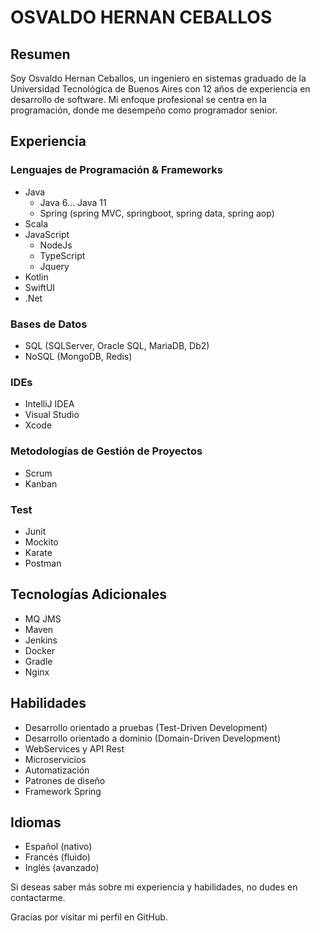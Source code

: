 # OSVALDO HERNAN CEBALLOS

## Resumen

Soy Osvaldo Hernan Ceballos, un ingeniero en sistemas graduado de la Universidad Tecnológica de Buenos Aires con 12 años de experiencia en desarrollo de software. Mi enfoque profesional se centra en la programación, donde me desempeño como programador senior.

## Experiencia

### Lenguajes de Programación & Frameworks

- Java
  - Java 6... Java 11
  - Spring (spring MVC, springboot, spring data, spring aop)
- Scala
- JavaScript
  - NodeJs
  - TypeScript
  - Jquery
- Kotlin
- SwiftUI
- .Net

### Bases de Datos

- SQL (SQLServer, Oracle SQL, MariaDB, Db2)
- NoSQL (MongoDB, Redis)

### IDEs

- IntelliJ IDEA
- Visual Studio
- Xcode

### Metodologías de Gestión de Proyectos

- Scrum
- Kanban

### Test
- Junit
- Mockito
- Karate
- Postman

## Tecnologías Adicionales


- MQ JMS
- Maven
- Jenkins
- Docker
- Gradle
- Nginx

## Habilidades

- Desarrollo orientado a pruebas (Test-Driven Development)
- Desarrollo orientado a dominio (Domain-Driven Development)
- WebServices y API Rest
- Microservicios
- Automatización
- Patrones de diseño
- Framework Spring

## Idiomas

- Español (nativo)
- Francés (fluido)
- Inglés (avanzado)

Si deseas saber más sobre mi experiencia y habilidades, no dudes en contactarme.

Gracias por visitar mi perfil en GitHub.
